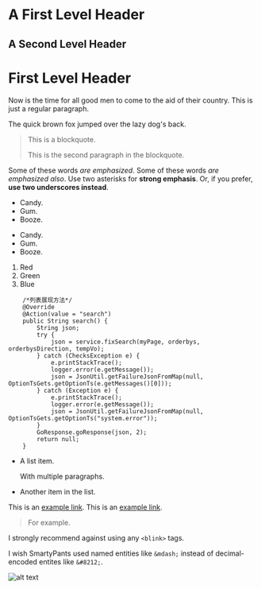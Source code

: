 A First Level Header
====================
A Second Level Header
---------------------

# First Level Header

Now is the time for all good men to come to
the aid of their country. This is just a
regular paragraph.

The quick brown fox jumped over the lazy
dog's back.

> This is a blockquote.
> 
> This is the second paragraph in the blockquote.
>
>

Some of these words *are emphasized*.
Some of these words _are emphasized also_.
Use two asterisks for **strong emphasis**.
Or, if you prefer, __use two underscores instead__.
    
* Candy.
* Gum.
* Booze.

+ Candy.
+ Gum.
+ Booze.

1. Red
2. Green
3. Blue

```
    /*列表展现方法*/
    @Override
    @Action(value = "search")
    public String search() {
        String json;
        try {
            json = service.fixSearch(myPage, orderbys, orderbysDirection, tempVo);
        } catch (ChecksException e) {
            e.printStackTrace();
            logger.error(e.getMessage());
            json = JsonUtil.getFailureJsonFromMap(null, OptionTsGets.getOptionTs(e.getMessages()[0]));
        } catch (Exception e) {
            e.printStackTrace();
            logger.error(e.getMessage());
            json = JsonUtil.getFailureJsonFromMap(null, OptionTsGets.getOptionTs("system.error"));
        }
        GoResponse.goResponse(json, 2);
        return null;
    }
```
* A list item.

	With multiple paragraphs.

* Another item in the list.
    
This is an [example link](http://example.com/).
This is an [example link](http://example.com/ "With a Title").

<blockquote>
<p>For example.</p>
</blockquote>
    
I strongly recommend against using any `<blink>` tags.

I wish SmartyPants used named entities like `&mdash;`
instead of decimal-encoded entites like `&#8212;`.
    
![alt text](/path/to/img.jpg "Title")